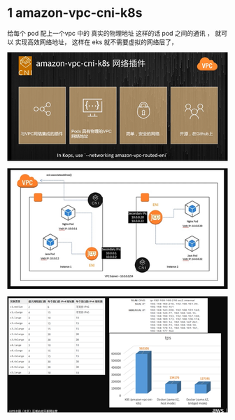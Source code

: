 
# 1 amazon-vpc-cni-k8s 

给每个 pod 配上一个vpc 中的 真实的物理地址
这样的话 pod 之间的通讯 ， 就可以 实现高效网络地址， 这样在 eks 就不需要虚拟的网络层了，


![](image/Pasted%20image%2020240711151601.png)


![](image/Pasted%20image%2020240711151649.png)

![](image/Pasted%20image%2020240711151854.png)





